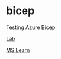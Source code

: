 # bicep
Testing Azure Bicep 


[Lab](https://microsoftlearning.github.io/AZ400-DesigningandImplementingMicrosoftDevOpsSolutions/Instructions/Labs/AZ400_M06_L12_Azure_Deployments_Using_Resource_Manager_Templates.html)

[MS Learn](https://learn.microsoft.com/en-gb/training/paths/fundamentals-bicep/)